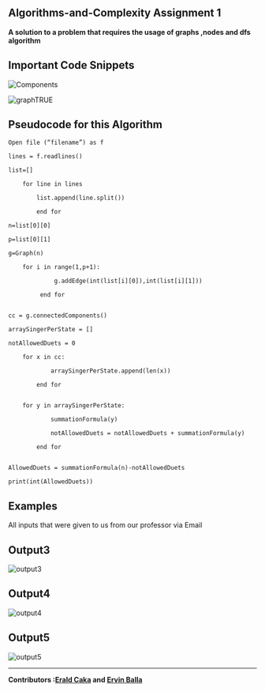 ## Algorithms-and-Complexity Assignment 1

<strong>A solution to a problem that requires the usage of graphs ,nodes and dfs algorithm</strong>

Important Code Snippets
----
![Components](https://user-images.githubusercontent.com/96385473/171694898-37da4e67-fd30-4ad4-97c1-6c5516a2f3c0.png)

![graphTRUE](https://user-images.githubusercontent.com/96385473/171694466-f4f1ab51-7912-44f2-98f5-8e7566e14daf.png)



Pseudocode for this Algorithm
-

	Open file (“filename”) as f

	lines = f.readlines()

	list=[]

		for line in lines

			list.append(line.split())

			end for

	n=list[0][0]

	p=list[0][1]

	g=Graph(n)

		for i in range(1,p+1):

    			 g.addEdge(int(list[i][0]),int(list[i][1]))

			 end for
		

	cc = g.connectedComponents()

	arraySingerPerState = []

	notAllowedDuets = 0

		for x in cc:

    			arraySingerPerState.append(len(x))

			end for
		

		for y in arraySingerPerState:

    			summationFormula(y)
	
    			notAllowedDuets = notAllowedDuets + summationFormula(y)
	
			end for
		

	AllowedDuets = summationFormula(n)-notAllowedDuets

	print(int(AllowedDuets)) 


Examples
-
All inputs that were given to us from our professor via Email

Output3
---

![output3](https://user-images.githubusercontent.com/96385473/171833011-9ffb2ffb-39c4-4f94-9f62-acd48bb75036.png)


Output4
-
![output4](https://user-images.githubusercontent.com/96385473/171832342-1e1ce98d-fa20-4e55-bcb3-33e315bf41cf.png)


Output5
-
![output5](https://user-images.githubusercontent.com/96385473/171832140-27589112-ffc2-4c1e-83c6-404a2d3e684b.png)

--------
<strong>Contributors :[Erald Caka](https://github.com/HidekiNatsumi) and [Ervin Balla](https://github.com/ViniCS2001)</strong>
